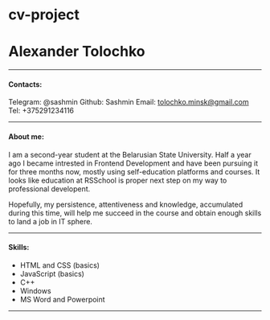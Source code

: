 # cv-project
# Alexander Tolochko
---
#### Contacts:
Telegram: @sashmin
Github: Sashmin
Email: tolochko.minsk@gmail.com
Tel: +375291234116

---

#### About me:
I am a second-year student at the Belarusian State University. Half a year ago I became intrested in Frontend Development and have been pursuing it for three months now, mostly using self-education platforms and courses. It looks like education at RSSchool is proper next step on my way to professional developent.

Hopefully, my persistence, attentiveness and knowledge, accumulated during this time, will help me succeed in the course and obtain enough skills to land a job in IT sphere.

---

#### Skills:
- HTML and CSS (basics)
- JavaScript (basics)
- C++
- Windows
- MS Word and Powerpoint

---